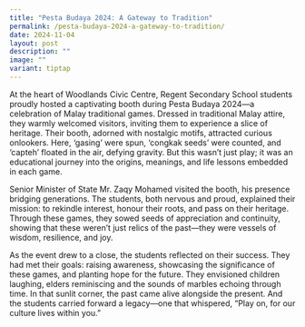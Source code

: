 ```yaml
---
title: "Pesta Budaya 2024: A Gateway to Tradition"
permalink: /pesta-budaya-2024-a-gateway-to-tradition/
date: 2024-11-04
layout: post
description: ""
image: ""
variant: tiptap
---
```

<p>At the heart of Woodlands Civic Centre, Regent Secondary School students
proudly hosted a captivating booth during Pesta Budaya 2024—a celebration
of Malay traditional games. Dressed in traditional Malay attire, they warmly
welcomed visitors, inviting them to experience a slice of heritage. Their
booth, adorned with nostalgic motifs, attracted curious onlookers. Here,
‘gasing’ were spun, ‘congkak seeds’ were counted, and ‘capteh’ floated
in the air, defying gravity. But this wasn’t just play; it was an educational
journey into the origins, meanings, and life lessons embedded in each game.</p>
<p>Senior Minister of State Mr. Zaqy Mohamed visited the booth, his presence
bridging generations. The students, both nervous and proud, explained their
mission: to rekindle interest, honour their roots, and pass on their heritage.
Through these games, they sowed seeds of appreciation and continuity, showing
that these weren’t just relics of the past—they were vessels of wisdom,
resilience, and joy.</p>
<p>As the event drew to a close, the students reflected on their success.
They had met their goals: raising awareness, showcasing the significance
of these games, and planting hope for the future. They envisioned children
laughing, elders reminiscing and the sounds of marbles echoing through
time. In that sunlit corner, the past came alive alongside the present.
And the students carried forward a legacy—one that whispered, “Play on,
for our culture lives within you.”</p>